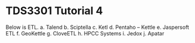 # TDS3301 Tutorial 4
Below is ETL.
a.	Talend
b.	Sciptella
c.	Ketl
d.	Pentaho – Kettle
e.	Jaspersoft ETL
f.	GeoKettle
g.	CloveETL
h.	HPCC Systems
i.	Jedox
j.	Apatar
